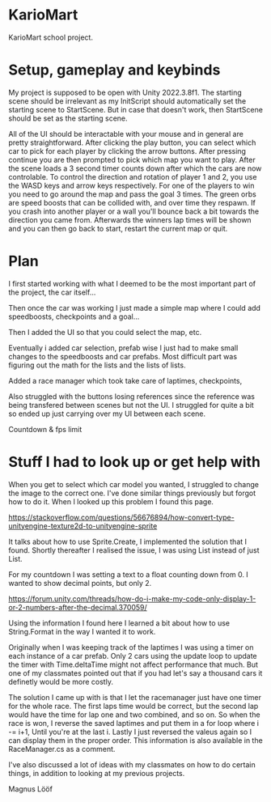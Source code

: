 # KarioMart
 KarioMart school project.


# Setup, gameplay and keybinds
My project is supposed to be open with Unity 2022.3.8f1.
The starting scene should be irrelevant as my InitScript should automatically set the starting scene to StartScene.
But in case that doesn't work, then StartScene should be set as the starting scene.

All of the UI should be interactable with your mouse and in general are pretty straightforward.
After clicking the play button, you can select which car to pick for each player by clicking the arrow buttons.
After pressing continue you are then prompted to pick which map you want to play.
After the scene loads a 3 second timer counts down after which the cars are now controlable.
To control the direction and rotation of player 1 and 2, you use the WASD keys and arrow keys respectively.
For one of the players to win you need to go around the map and pass the goal 3 times.
The green orbs are speed boosts that can be collided with, and over time they respawn.
If you crash into another player or a wall you'll bounce back a bit towards the direction you came from.
Afterwards the winners lap times will be shown and you can then go back to start, restart the current map or quit.

# Plan
I first started working with what I deemed to be the most important part of the project, the car itself...

Then once the car was working I just made a simple map where I could add speedboosts, checkpoints and a goal...

Then I added the UI so that you could select the map, etc.

Eventually i added car selection, prefab wise I just had to make small changes to the speedboosts and car prefabs.
Most difficult part was figuring out the math for the lists and the lists of lists. 

Added a race manager which took take care of laptimes, checkpoints,

Also struggled with the buttons losing references since the reference was being transfered between scenes but not the UI.
I struggled for quite a bit so ended up just carrying over my UI between each scene.

Countdown & fps limit


# Stuff I had to look up or get help with
When you get to select which car model you wanted, I struggled to change the image to the correct one.
I've done similar things previously but forgot how to do it. When I looked up this problem I found this page.

https://stackoverflow.com/questions/56676894/how-convert-type-unityengine-texture2d-to-unityengine-sprite

It talks about how to use Sprite.Create, I implemented the solution that I found.
Shortly thereafter I realised the issue, I was using List<Texture2D> instead of just List<Sprite>.


For my countdown I was setting a text to a float counting down from 0. I wanted to show decimal points, but only 2.

https://forum.unity.com/threads/how-do-i-make-my-code-only-display-1-or-2-numbers-after-the-decimal.370059/

Using the information I found here I learned a bit about how to use String.Format in the way I wanted it to work.


Originally when I was keeping track of the laptimes I was using a timer on each instance of a car prefab.
Only 2 cars using the update loop to update the timer with Time.deltaTime might not affect performance that much.
But one of my classmates pointed out that if you had let's say a thousand cars it definetly would be more costly.

The solution I came up with is that I let the racemanager just have one timer for the whole race.
The first laps time would be correct, but the second lap would have the time for lap one and two combined, and so on.
So when the race is won, I reverse the saved laptimes and put them in a for loop where i -= i+1, Until you're at the last i.
Lastly I just reversed the valeus again so I can display them in the proper order.
This information is also available in the RaceManager.cs as a comment.

I've also discussed a lot of ideas with my classmates on how to do certain things, in addition to looking at my previous projects.

Magnus Lööf